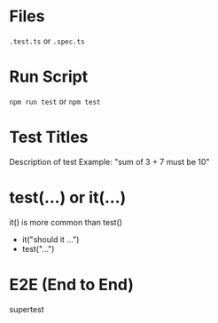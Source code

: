 # Files
`.test.ts` or `.spec.ts`

# Run Script
`npm run test` or `npm test`

# Test Titles
Description of test
Example: "sum of 3 + 7 must be 10"

# test(...) or it(...)
it() is more common than test()
- it("should it ...")
- test("...")

# E2E (End to End)
supertest